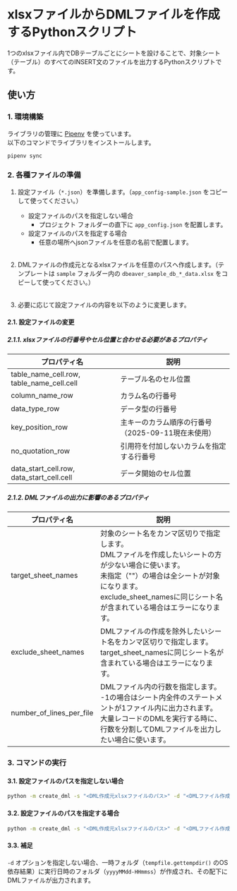 # xlsxファイルからDMLファイルを作成するPythonスクリプト

1つのxlsxファイル内でDBテーブルごとにシートを設けることで、対象シート（テーブル）のすべてのINSERT文のファイルを出力するPythonスクリプトです。

## 使い方

### 1. 環境構築

ライブラリの管理に [Pipenv](https://pipenv.pypa.io/en/latest/) を使っています。  
以下のコマンドでライブラリをインストールします。

```sh
pipenv sync
```

### 2. 各種ファイルの準備

1. 設定ファイル（`*.json`）を準備します。（`app_config-sample.json` をコピーして使ってください。）
   - 設定ファイルのパスを指定しない場合
     - プロジェクト フォルダーの直下に `app_config.json` を配置します。
   - 設定ファイルのパスを指定する場合
     - 任意の場所へjsonファイルを任意の名前で配置します。</br></br>

2. DMLファイルの作成元となるxlsxファイルを任意のパスへ作成します。（テンプレートは `sample` フォルダー内の `dbeaver_sample_db_*_data.xlsx` をコピーして使ってください。）</br></br>

3. 必要に応じて設定ファイルの内容を以下のように変更します。

#### 2.1. 設定ファイルの変更

##### 2.1.1. xlsxファイルの行番号やセル位置と合わせる必要があるプロパティ

| プロパティ名                                    | 説明                             |
|-------------------------------------------|--------------------------------|
| table_name_cell.row, table_name_cell.cell | テーブル名のセル位置                     |
| column_name_row                           | カラム名の行番号                       |
| data_type_row                             | データ型の行番号                       |
| key_position_row                          | 主キーのカラム順序の行番号（2025-09-11現在未使用） |
| no_quotation_row                          | 引用符を付加しないカラムを指定する行番号           |
| data_start_cell.row, data_start_cell.cell | データ開始のセル位置                     |

##### 2.1.2. DMLファイルの出力に影響のあるプロパティ

| プロパティ名                   | 説明                                                                                                                                      |
|--------------------------|-----------------------------------------------------------------------------------------------------------------------------------------|
| target_sheet_names       | 対象のシート名をカンマ区切りで指定します。<br/>DMLファイルを作成したいシートの方が少ない場合に使います。<br/>未指定（""）の場合は全シートが対象になります。<br/>exclude_sheet_namesに同じシート名が含まれている場合はエラーになります。 |
| exclude_sheet_names      | DMLファイルの作成を除外したいシート名をカンマ区切りで指定します。<br/>target_sheet_namesに同じシート名が含まれている場合はエラーになります。                                                     |
| number_of_lines_per_file | DMLファイル内の行数を指定します。<br/>-1の場合はシート内全件のステートメントが1ファイル内に出力されます。<br/>大量レコードのDMLを実行する時に、行数を分割してDMLファイルを出力したい場合に使います。                           |

### 3. コマンドの実行

#### 3.1. 設定ファイルのパスを指定しない場合

```sh
python -m create_dml -s "<DML作成元xlsxファイルのパス>" -d "<DMLファイル作成先フォルダのパス>"
```

#### 3.2. 設定ファイルのパスを指定する場合

```sh
python -m create_dml -s "<DML作成元xlsxファイルのパス>" -d "<DMLファイル作成先フォルダのパス>" -c "設定ファイルのパス"
```

#### 3.3. 補足

`-d` オプションを指定しない場合、一時フォルダ（`tempfile.gettempdir()` のOS依存結果）に実行日時のフォルダ（`yyyyMMdd-HHmmss`）が作成され、その配下にDMLファイルが出力されます。
